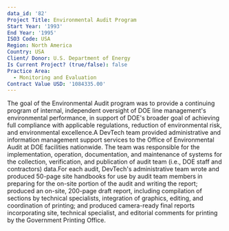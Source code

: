 ```yaml
---
data_id: '82'
Project Title: Environmental Audit Program
Start Year: '1993'
End Year: '1995'
ISO3 Code: USA
Region: North America
Country: USA
Client/ Donor: U.S. Department of Energy
Is Current Project? (true/false): false
Practice Area:
  - Monitoring and Evaluation
Contract Value USD: '1084335.00'
---
```

The goal of the Environmental Audit program was to provide a continuing program of internal, independent oversight of DOE line management's environmental performance, in support of DOE's broader goal of achieving full compliance with applicable regulations, reduction of environmental risk, and environmental excellence.A DevTech team provided administrative and information management support services to the Office of Environmental Audit at DOE facilities nationwide. The team was responsible for the implementation, operation, documentation, and maintenance of systems for the collection, verification, and publication of audit team (i.e., DOE staff and contractors) data.For each audit, DevTech's administrative team wrote and produced 50-page site handbooks for use by audit team members in preparing for the on-site portion of the audit and writing the report; produced an on-site, 200-page draft report, including compilation of sections by technical specialists, integration of graphics, editing, and coordination of printing; and produced camera-ready final reports incorporating site, technical specialist, and editorial comments for printing by the Government Printing Office.